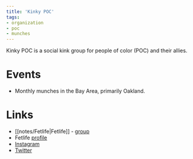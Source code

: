 ```yaml
---
title: 'Kinky POC'
tags:
- organization
- poc
- munches
---
```


Kinky POC is a social kink group for people of color (POC) and their allies. 

# Events
- Monthly munches in the Bay Area, primarily Oakland.

# Links
- [[notes/Fetlife|Fetlife]] - [group](https://fetlife.com/groups/144564)
- Fetlife [profile](https://fetlife.com/users/6184530)
- [Instagram](https://instagram.com/kinkypocbayarea/)
- [Twitter](https://twitter.com/KinkyPOCBayArea)
